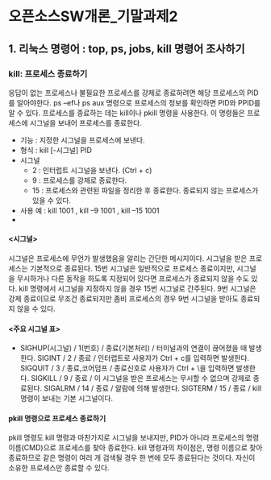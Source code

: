 # 오픈소스SW개론_기말과제2

## 1. 리눅스 명령어 : top, ps, jobs, kill 명령어 조사하기

### kill: 프로세스 종료하기
응답이 없는 프로세스나 불필요한 프로세스를 강제로 종료하려면 해당 프로세스의 PID를 알아야한다. 
ps –ef나 ps aux 명령으로 프로세스의 정보를 확인하면 PID와 PPID를 알 수 있다. 
프로세스를 종료하는 데는 kill이나 pkill 명령을 사용한다. 이 명령들은 프로세스에 시그널을 보내어 프로세스를 종료한다.

   - 기능 : 지정한 시그널을 프로세스에 보낸다.
   - 형식 : kill [-시그널] PID
   - 시그널 
     - 2 : 인터럽트 시그널을 보낸다. (Ctrl + c)
     - 9 : 프로세스를 강제로 종료한다.
     - 15 : 프로세스와 관련된 파일을 정리한 후 종료한다. 종료되지 않는 프로세스가        있을 수 있다.
   - 사용 예 : kill 1001 , kill –9 1001 , kill –15 1001
   - 
#### <시그널> 
시그널은 프로세스에 무언가 발생했음을 알리는 간단한 메시지이다. 
시그널을 받은 프로세스는 기본적으로 종료된다.
15번 시그널은 일반적으로 프로세스 종료이지만, 시그널을 무시하거나 다른 동작을 하도록 지정되어 있다면 프로세스가 종료되지 않을 수도 있다. 
kill 명령에서 시그널을 지정하지 않을 경우 15번 시그널로 간주된다. 
9번 시그널은 강제 종료이므로 무조건 종료되지만 좀비 프로세스의 경우 9번 시그널을 받아도 종료되지 않을 수 있다.

#### <주요 시그널 표>
- SIGHUP(시그널) / 1(번호) / 종료(기본처리) / 터미널과의 연결이 끊어졌을 때 발생한다.
SIGINT / 2 / 종료 / 인터럽트로 사용자가 Ctrl + c를 입력하면 발생한다.
SIGQUIT / 3 / 종료,코어덤프 / 종료신호로 사용자가 Ctrl + \을 입력하면 발생한다.
SIGKILL / 9 / 종료 / 이 시그널을 받은 프로세스는 무시할 수 없으며 강제로 종료된다.
SIGALRM / 14 / 종료 / 알람에 의해 발생한다.
SIGTERM / 15 / 종료 / kill 명령이 보내는 기본 시그널이다.

#### pkill 명령으로 프로세스 종료하기
pkill 명령도 kill 명령과 마찬가지로 시그널을 보내지만, PID가 아니라 프로세스의 명령 이름(CMD)으로 프로세스를 찾아 종료한다. 
kill 명령과의 차이점은, 명령 이름으로 찾아 종료하므로 같은 명령이 여러 개 검색될 경우 한 번에 모두 종료된다는 것이다. 자신이 소유한 프로세스만 종료할 수 있다.



